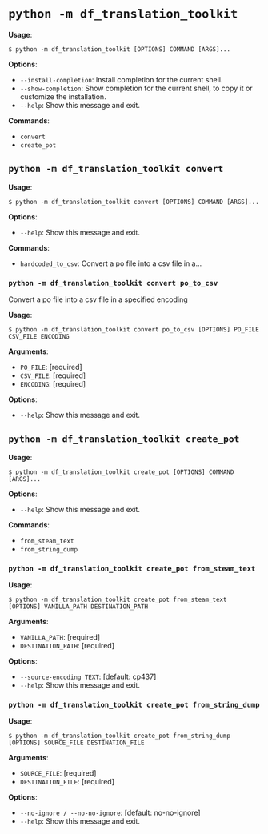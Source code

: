 # `python -m df_translation_toolkit`

**Usage**:

```console
$ python -m df_translation_toolkit [OPTIONS] COMMAND [ARGS]...
```

**Options**:

* `--install-completion`: Install completion for the current shell.
* `--show-completion`: Show completion for the current shell, to copy it or customize the installation.
* `--help`: Show this message and exit.

**Commands**:

* `convert`
* `create_pot`

## `python -m df_translation_toolkit convert`

**Usage**:

```console
$ python -m df_translation_toolkit convert [OPTIONS] COMMAND [ARGS]...
```

**Options**:

* `--help`: Show this message and exit.

**Commands**:

* `hardcoded_to_csv`: Convert a po file into a csv file in a...

### `python -m df_translation_toolkit convert po_to_csv`

Convert a po file into a csv file in a specified encoding

**Usage**:

```console
$ python -m df_translation_toolkit convert po_to_csv [OPTIONS] PO_FILE CSV_FILE ENCODING
```

**Arguments**:

* `PO_FILE`: [required]
* `CSV_FILE`: [required]
* `ENCODING`: [required]

**Options**:

* `--help`: Show this message and exit.

## `python -m df_translation_toolkit create_pot`

**Usage**:

```console
$ python -m df_translation_toolkit create_pot [OPTIONS] COMMAND [ARGS]...
```

**Options**:

* `--help`: Show this message and exit.

**Commands**:

* `from_steam_text`
* `from_string_dump`

### `python -m df_translation_toolkit create_pot from_steam_text`

**Usage**:

```console
$ python -m df_translation_toolkit create_pot from_steam_text [OPTIONS] VANILLA_PATH DESTINATION_PATH
```

**Arguments**:

* `VANILLA_PATH`: [required]
* `DESTINATION_PATH`: [required]

**Options**:

* `--source-encoding TEXT`: [default: cp437]
* `--help`: Show this message and exit.

### `python -m df_translation_toolkit create_pot from_string_dump`

**Usage**:

```console
$ python -m df_translation_toolkit create_pot from_string_dump [OPTIONS] SOURCE_FILE DESTINATION_FILE
```

**Arguments**:

* `SOURCE_FILE`: [required]
* `DESTINATION_FILE`: [required]

**Options**:

* `--no-ignore / --no-no-ignore`: [default: no-no-ignore]
* `--help`: Show this message and exit.

